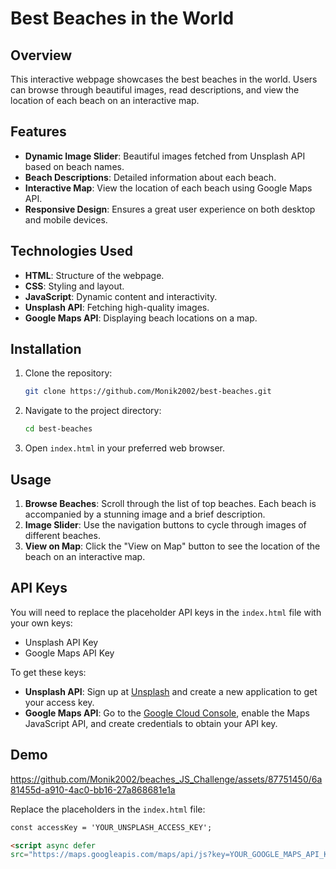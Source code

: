# Best Beaches in the World

## Overview

This interactive webpage showcases the best beaches in the world. Users can browse through beautiful images, read descriptions, and view the location of each beach on an interactive map.

## Features

- **Dynamic Image Slider**: Beautiful images fetched from Unsplash API based on beach names.
- **Beach Descriptions**: Detailed information about each beach.
- **Interactive Map**: View the location of each beach using Google Maps API.
- **Responsive Design**: Ensures a great user experience on both desktop and mobile devices.

## Technologies Used

- **HTML**: Structure of the webpage.
- **CSS**: Styling and layout.
- **JavaScript**: Dynamic content and interactivity.
- **Unsplash API**: Fetching high-quality images.
- **Google Maps API**: Displaying beach locations on a map.

## Installation

1. Clone the repository:

    ```bash
    git clone https://github.com/Monik2002/best-beaches.git
    ```

2. Navigate to the project directory:

    ```bash
    cd best-beaches
    ```

3. Open `index.html` in your preferred web browser.

## Usage

1. **Browse Beaches**: Scroll through the list of top beaches. Each beach is accompanied by a stunning image and a brief description.
2. **Image Slider**: Use the navigation buttons to cycle through images of different beaches.
3. **View on Map**: Click the "View on Map" button to see the location of the beach on an interactive map.

## API Keys

You will need to replace the placeholder API keys in the `index.html` file with your own keys:

- Unsplash API Key
- Google Maps API Key

To get these keys:

- **Unsplash API**: Sign up at [Unsplash](https://unsplash.com/developers) and create a new application to get your access key.
- **Google Maps API**: Go to the [Google Cloud Console](https://console.cloud.google.com/), enable the Maps JavaScript API, and create credentials to obtain your API key.

## Demo

https://github.com/Monik2002/beaches_JS_Challenge/assets/87751450/6a81455d-a910-4ac0-bb16-27a868681e1a

Replace the placeholders in the `index.html` file:

```html
const accessKey = 'YOUR_UNSPLASH_ACCESS_KEY';

<script async defer 
src="https://maps.googleapis.com/maps/api/js?key=YOUR_GOOGLE_MAPS_API_KEY&callback=initMap"></script>
